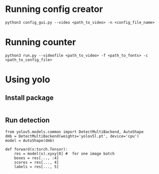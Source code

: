 # Running config creator
```
python3 config_gui.py --video <path_to_video> -n <config_file_name>
```

# Running counter
```
python3 run.py --videofile <path_to_video> -f <path_to_fonts> -c <path_to_config_file>
```

# Using yolo
## Install package
```

```


## Run detection
```
from yolov5.models.common import DetectMultiBackend, AutoShape
dmb = DetectMultiBackend(weights='yolov5l.pt', device='cpu')
model = AutoShape(dmb)

def forward(x:torch.Tensor):
    res = model(x).xyxy[0] #  for one image batch
    boxes = res[..., :4]
    scores = res[..., 4]
    labels = res[..., 5]
```
